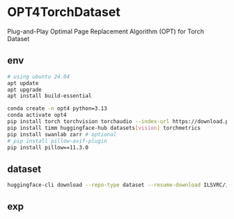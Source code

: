 # OPT4TorchDataset
Plug-and-Play Optimal Page Replacement Algorithm (OPT) for Torch Dataset

## env
```bash
# using ubuntu 24.04
apt update
apt upgrade
apt install build-essential
```

```bash
conda create -n opt4 python=3.13
conda activate opt4
pip install torch torchvision torchaudio --index-url https://download.pytorch.org/whl/cu128
pip install timm huggingface-hub datasets[vision] torchmetrics
pip install swanlab zarr # optional
# pip install pillow-avif-plugin
pip install pillow==11.3.0
```

## dataset
```bash
huggingface-cli download --repo-type dataset --resume-download ILSVRC/imagenet-1k --local-dir ./imagenet-1k --token {your_token_here}
```

## exp